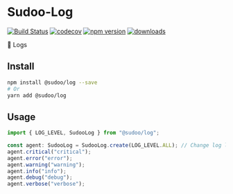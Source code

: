 # Sudoo-Log

[![Build Status](https://travis-ci.com/SudoDotDog/Sudoo-Log.svg?branch=master)](https://travis-ci.com/SudoDotDog/Sudoo-Log)
[![codecov](https://codecov.io/gh/SudoDotDog/Sudoo-Log/branch/master/graph/badge.svg)](https://codecov.io/gh/SudoDotDog/Sudoo-Log)
[![npm version](https://badge.fury.io/js/%40sudoo%2Flog.svg)](https://www.npmjs.com/package/@sudoo/log)
[![downloads](https://img.shields.io/npm/dm/@sudoo/log.svg)](https://www.npmjs.com/package/@sudoo/log)

:ledger: Logs

## Install

```sh
npm install @sudoo/log --save
# Or
yarn add @sudoo/log
```

## Usage

```ts
import { LOG_LEVEL, SudooLog } from "@sudoo/log";

const agent: SudooLog = SudooLog.create(LOG_LEVEL.ALL); // Change log level by environment
agent.critical("critical");
agent.error("error");
agent.warning("warning");
agent.info("info");
agent.debug("debug");
agent.verbose("verbose");
```
